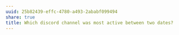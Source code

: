 ```yaml
---
uuid: 25b82439-effc-4780-a493-2ababf099494
share: true
title: Which discord channel was most active between two dates?
---
```

